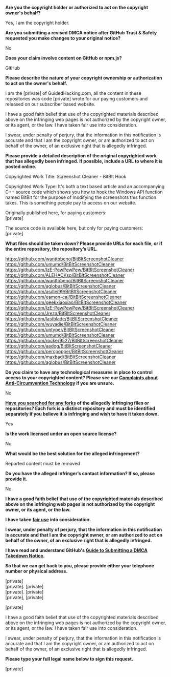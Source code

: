 **Are you the copyright holder or authorized to act on the copyright owner's behalf?**

Yes, I am the copyright holder.

**Are you submitting a revised DMCA notice after GitHub Trust & Safety requested you make changes to your original notice?**

No

**Does your claim involve content on GitHub or npm.js?**

GitHub

**Please describe the nature of your copyright ownership or authorization to act on the owner's behalf.**

I am the [private] of GuidedHacking.com, all the content in these repositories was code [private] wrote for our paying customers and released on our subscriber based website.

I have a good faith belief that use of the copyrighted materials described above on the infringing web pages is not authorized by the copyright owner, or its agent, or the law. I have taken fair use into consideration.

I swear, under penalty of perjury, that the information in this notification is accurate and that I am the copyright owner, or am authorized to act on behalf of the owner, of an exclusive right that is allegedly infringed.

**Please provide a detailed description of the original copyrighted work that has allegedly been infringed. If possible, include a URL to where it is posted online.**

Copyrighted Work Title: Screenshot Cleaner - BitBlt Hook

Copyrighted Work Type: It's both a text based article and an accompanying C++ source code which shows you how to hook the Windows API function named BitBlt for the purpose of modifying the screenshots this function takes. This is something people pay to access on our website.

Originally published here, for paying customers:  
[private]  

The source code is available here, but only for paying customers:  
[private]  

**What files should be taken down? Please provide URLs for each file, or if the entire repository, the repository’s URL.**

https://github.com/wanttobeno/BitBltScreenshotCleaner  
https://github.com/umumd/BitBltScreenshotCleaner  
https://github.com/IzE-PewPewPew/BitBltScreenshotCleaner  
https://github.com/ALEHACKsp/BitBltScreenshotCleaner  
https://github.com/wanttobeno/BitBltScreenshotCleaner  
https://github.com/aglobus/BitBltScreenshotCleaner  
https://github.com/asdlei99/BitBltScreenshotCleaner  
https://github.com/eamon-cai/BitBltScreenshotCleaner  
https://github.com/geekxiaoxiao/BitBltScreenshotCleaner  
https://github.com/IzE-PewPewPew/BitBltScreenshotCleaner  
https://github.com/Jreza/BitBltScreenshotCleaner  
https://github.com/lastblade/BitBltScreenshotCleaner  
https://github.com/wuyadie/BitBltScreenshotCleaner  
https://github.com/untyper/BitBltScreenshotCleaner  
https://github.com/umumd/BitBltScreenshotCleaner  
https://github.com/rocker9527/BitBltScreenshotCleaner  
https://github.com/aadog/BitBltScreenshotCleaner  
https://github.com/percpopper/BitBltScreenshotCleaner  
https://github.com/maxbad/BitBltScreenshotCleaner  
https://github.com/aglobus/BitBltScreenshotCleaner  

**Do you claim to have any technological measures in place to control access to your copyrighted content? Please see our <a href="https://docs.github.com/articles/guide-to-submitting-a-dmca-takedown-notice#complaints-about-anti-circumvention-technology">Complaints about Anti-Circumvention Technology</a> if you are unsure.**

No

**<a href="https://docs.github.com/articles/dmca-takedown-policy#b-what-about-forks-or-whats-a-fork">Have you searched for any forks</a> of the allegedly infringing files or repositories? Each fork is a distinct repository and must be identified separately if you believe it is infringing and wish to have it taken down.**

Yes

**Is the work licensed under an open source license?**

No

**What would be the best solution for the alleged infringement?**

Reported content must be removed

**Do you have the alleged infringer’s contact information? If so, please provide it.**

No.

**I have a good faith belief that use of the copyrighted materials described above on the infringing web pages is not authorized by the copyright owner, or its agent, or the law.**

**I have taken <a href="https://www.lumendatabase.org/topics/22">fair use</a> into consideration.**

**I swear, under penalty of perjury, that the information in this notification is accurate and that I am the copyright owner, or am authorized to act on behalf of the owner, of an exclusive right that is allegedly infringed.**

**I have read and understand GitHub's <a href="https://docs.github.com/articles/guide-to-submitting-a-dmca-takedown-notice/">Guide to Submitting a DMCA Takedown Notice</a>.**

**So that we can get back to you, please provide either your telephone number or physical address.**

[private]  
[private]. [private]  
[private]. [private]  
[private], [private]

[private]

I have a good faith belief that use of the copyrighted materials described above on the infringing web pages is not authorized by the copyright owner, or its agent, or the law. I have taken fair use into consideration.

I swear, under penalty of perjury, that the information in this notification is accurate and that I am the copyright owner, or am authorized to act on behalf of the owner, of an exclusive right that is allegedly infringed.

**Please type your full legal name below to sign this request.**

[private]
